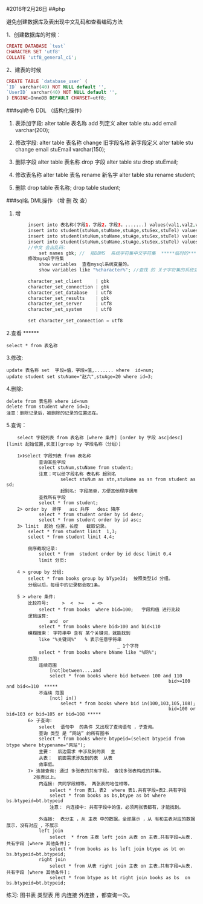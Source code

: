 #2016年2月26日
##php

避免创建数据库及表出现中文乱码和查看编码方法

1、创建数据库的时候：

```php
CREATE DATABASE `test`
CHARACTER SET 'utf8'
COLLATE 'utf8_general_ci';
```


2、建表的时候 

```php
CREATE TABLE `database_user` (
`ID` varchar(40) NOT NULL default '',
`UserID` varchar(40) NOT NULL default '',
) ENGINE=InnoDB DEFAULT CHARSET=utf8;
```


###sql命令 DDL （结构化操作）

1. 表添加字段:
        alter table 表名称  add  列定义
        alter table stu add email varchar(200);

2. 修改字段:
        alter table 表名称 change 旧字段名称 新字段定义
        alter table stu change email stuEmail varchar(150);

3. 删除字段 
        alter table 表名称 drop 字段
        alter table stu drop stuEmail;

4. 修改表名称
        alter table 表名 rename 新名字
        alter table stu rename student;

5. 删除
        drop table 表名称;
        drop table student;
        
###sql名  DML操作 （增 删 改 查）

1. 增

```php
        insert into 表名称(字段1，字段2，字段3，.......) values(val1,val2,val3.....);   
        insert into student(stuNum,stuName,stuAge,stuSex,stuTel) values("0001","zhangsan",18,"1","1311111111");
        insert into student(stuNum,stuName,stuAge,stuSex,stuTel) values("0002","lisi",16,"2","1322222222");
        insert into student(stuNum,stuName,stuAge,stuSex,stuTel) values("0003","王五",19,"2","133333333");
        //中文 会出乱码:
            set names gbk; //  指DBMS  系统字符集中文字符集  *****临时的****
        修改mysql字符集
            show variables  查看mysql系统变量的。
            show variables like "%character%"; //查找 的 关于字符集的系统变量
            
        character_set_client     | gbk
        character_set_connection | gbk
        character_set_database   | utf8
        character_set_results    | gbk
        character_set_server     | utf8
        character_set_system     | utf8
        
        set character_set_connection = utf8

```

2.查看 \*\*\*\*\*\*

    select * from 表名称    
    
3.修改:

    update 表名称 set  字段=值，字段=值,....... where  id=num;
    update student set stuName="赵六",stuAge=20 where id=3;
    
4.删除:

    delete from 表名称 where id=num
    delete from student where id=3;
    注意：删除记录后，被删除的记录的位置还在。
        
5.查询：

        select 字段列表 from 表名称 [where 条件] [order by 字段 asc|desc][limit 起始位置,长度][group by 字段名称（分组）]
        
        1>》select 字段列表 from 表名称
                查询某些字段
                select stuNum,stuName from student;
                注意：可以给字段名称 表名称 起别名  
                        select stuNum as stn,stuName as sn from student as sd;
                        起别名: 字段简单，方便其他程序调用
                查找所有字段
                select * from student; 
        2> order by  排序   asc 升序   desc 降序 
                select * from student order by id desc;
                select * from student order by id asc;
        3> limit  起始 位置，长度   截取记录。
            select * from student limit  1,3;
            select * from student limit 4,4;
        
            倒序截取记录:
                select * from  student order by id desc limit 0,4
                limit 分页:
        
        4 > group by 分组:
            select * from books group by bTypeId;  按照类型id 分组。
            分组以后，每组中的记录都会取1条。
        
        5 > where 条件:
            比较符号:     >  <  >=   = <>
                select * from books  where bid=100;   字段和值 进行比较
            逻辑运算:
                    and  or 
                select * from books where bid>100 and bid<110
            模糊搜索： 字符串中 含有 某个关键词，就能找到
                like "%关键词%"   % 表示任意字符串 
                                             _ 1个字符
                select * from books where bName like "%网%";
            范围:
                连续范围
                    [not]between....and
                    select * from books where bid between 100 and 110
                                                                bid>=100 and bid<=110  *****
                不连续 范围
                    [not] in()
                        select * from books where bid in(100,103,105,108);
                                                                bid=100 or bid=103 or bid=105 or bid=108 *****
            6> 子查询:
                select  语句中  的条件 又出现了查询语句 ，子查询。
                查询 类型 是 “网站” 的所有图书
                select * from books where btypeid=(select btypeid from btype where btypename="网站");
                主要：  后边需求 中涉及到的表  主
                从表：  前面需求涉及到的表  从表
                效率低。
            7> 连接查询: 通过 多张表的共有字段， 查找多张表构成的并集。
              2张表以上。
                内连接: 共同字段相等。 两张表的地位相等。
                    select * from 表1，表2  where 表1.共有字段=表2.共有字段
                    select * from books as bs,btype as bt where bs.btypeid=bt.btypeid
                    注意： 内连接中: 共有字段中的值，必须两张表都有，才能找到。
                
                外连接:  表分主 ，从 主表 中的数据，全部展示 ，从 有和主表对应的数据 展示，没有对应 ，不展示
                left join 
                    select  * from 主表 left join 从表 on 主表.共有字段=从表.共有字段 [where 其他条件]；
                    select * from books as bs left join btype as bt on bs.btypeid=bt.btypeid;
                right join
                    select * from 从表 right join 主表 on 主表.共有字段=从表.共有字段 [where 其他条件]；
                    select * from btype as bt right join books as bs  on  bs.btypeid=bt.btypeid;
                    
练习:  图书表  类型表 用 内连接 外连接 ，都查询一次。